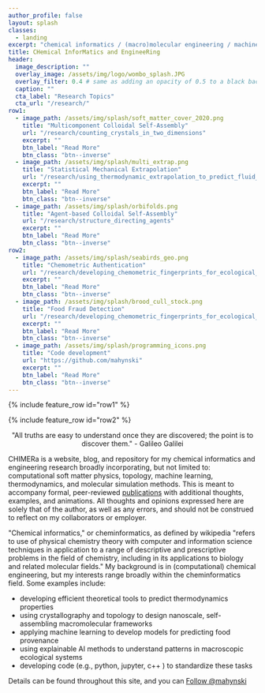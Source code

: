 ```yaml
---
author_profile: false
layout: splash
classes:
  - landing
excerpt: "chemical informatics / (macro)molecular engineering / machine learning & molecular simulation"
title: CHemical InforMatics and EngineeRing 
header:
  image_description: ""
  overlay_image: /assets/img/logo/wombo_splash.JPG
  overlay_filter: 0.4 # same as adding an opacity of 0.5 to a black background
  caption: ""
  cta_label: "Research Topics"
  cta_url: "/research/"
row1:
  - image_path: /assets/img/splash/soft_matter_cover_2020.png
    title: "Multicomponent Colloidal Self-Assembly"
    url: "/research/counting_crystals_in_two_dimensions"
    excerpt: ""
    btn_label: "Read More"
    btn_class: "btn--inverse"
  - image_path: /assets/img/splash/multi_extrap.png
    title: "Statistical Mechanical Extrapolation"
    url: "/research/using_thermodynamic_extrapolation_to_predict_fluid_properties"
    excerpt: ""
    btn_label: "Read More"
    btn_class: "btn--inverse"
  - image_path: /assets/img/splash/orbifolds.png
    title: "Agent-based Colloidal Self-Assembly"
    url: "/research/structure_directing_agents"
    excerpt: ""
    btn_label: "Read More"
    btn_class: "btn--inverse"
row2:
  - image_path: /assets/img/splash/seabirds_geo.png
    title: "Chemometric Authentication"
    url: "/research/developing_chemometric_fingerprints_for_ecological_systems"
    excerpt: ""
    btn_label: "Read More"
    btn_class: "btn--inverse"
  - image_path: /assets/img/splash/brood_cull_stock.png
    title: "Food Fraud Detection"
    url: "/research/developing_chemometric_fingerprints_for_ecological_systems"
    excerpt: ""
    btn_label: "Read More"
    btn_class: "btn--inverse"
  - image_path: /assets/img/splash/programming_icons.png
    title: "Code development"
    url: "https://github.com/mahynski"
    excerpt: ""
    btn_label: "Read More"
    btn_class: "btn--inverse"
---
```


{% include feature_row id="row1" %}

{% include feature_row id="row2" %}

<p style="text-align: center;">"All truths are easy to understand once they are discovered; the point is to discover them." - Galileo Galilei </p>

CHIMERa is a website, blog, and repository for my chemical informatics and engineering research broadly incorporating, but not limited to: computational soft matter physics, topology, machine learning, thermodynamics, and molecular simulation methods.  This is meant to accompany formal, peer-reviewed [publications](/bio/) with additional thoughts, examples, and animations.  All thoughts and opinions expressed here are solely that of the author, as well as any errors, and should not be construed to reflect on my collaborators or employer.

"Chemical informatics," or cheminformatics, as defined by wikipedia "refers to use of physical chemistry theory with computer and information science techniques in application to a range of descriptive and prescriptive problems in the field of chemistry, including in its applications to biology and related molecular fields."  My background is in (computational) chemical engineering, but my interests range broadly within the cheminformatics field.  Some examples include:

* developing efficient theoretical tools to predict thermodynamics properties
* using crystallography and topology to design nanoscale, self-assembling macromolecular frameworks
* applying machine learning to develop models for predicting food provenance 
* using explainable AI methods to understand patterns in macroscopic ecological systems 
* developing code (e.g., python, jupyter, c++ ) to standardize these tasks

Details can be found throughout this site, and you can <a href="https://twitter.com/mahynski?ref_src=twsrc%5Etfw" class="twitter-follow-button" data-show-count="false">Follow @mahynski</a><script async src="https://platform.twitter.com/widgets.js" charset="utf-8"></script>

<!--
The background above was generated using [wombo.art](https://www.wombo.art/). Some current and former collaborators include:

![](/assets/img/splash/partners.png)
-->

